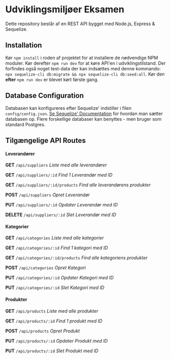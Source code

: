 # Udviklingsmiljøer Eksamen

Dette repository består af en REST API bygget med Node.js, Express & Sequelize.

## Installation

Kør `npm install` i roden af projektet for at installere de nødvendige NPM moduler. Kør derefter `npm run dev` for at køre API'en i udviklingstilstand.
Der forfindes også noget test-data der kan indsættes med denne kommando: `npx sequelize-cli db:migrate && npx sequelize-cli db:seed:all`. Kør den **efter** `npm run dev` er blevet kørt første gang.

## Database Configuration

Databasen kan konfigureres efter Sequelize' indstiller i filen `config/config.json`. [Se Sequelize' Documentation](https://sequelize.org/master/manual/migrations.html) for hvordan man sætter databasen op.
Flere forskellige databaser kan benyttes - men bruger som standard Postgres.

## Tilgængelige API Routes

#### Leverandører

**GET** `/api/suppliers`
_Liste med alle leverandører_

**GET** `/api/suppliers/:id`
_Find 1 Leverandør med ID_

**GET** `/api/suppliers/:id/products`
_Find alle leverandørens produkter_

**POST** `/api/suppliers`
_Opret Leverandør_

**PUT** `/api/suppliers/:id`
_Opdater Leverandør med ID_

**DELETE** `/api/suppliers/:id`
_Slet Leverandør med ID_

#### Kategorier

**GET** `/api/categories`
_Liste med alle kategorier_

**GET** `/api/categories/:id`
_Find 1 kategori med ID_

**GET** `/api/categories/:id/products`
_Find alle kategoriens produkter_

**POST** `/api/categories`
_Opret Kategori_

**PUT** `/api/categories/:id`
_Opdater Kategori med ID_

**PUT** `/api/categories/:id`
_Slet Kategori med ID_

#### Produkter

**GET** `/api/products`
_Liste med alle produkter_

**GET** `/api/products/:id`
_Find 1 produkt med ID_

**POST** `/api/products`
_Opret Produkt_

**PUT** `/api/products/:id`
_Opdater Produkt med ID_

**PUT** `/api/products/:id`
_Slet Produkt med ID_
